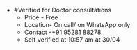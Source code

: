 - #Verified for Doctor consultations
  - Price - Free
  - Location- On call/ on WhatsApp only 
  - Contact -+91 95281 88278
  - Self verified at 10:57 am at 30/04